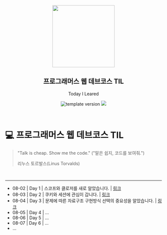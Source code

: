 <br/>
<p align="middle" >
  <img width="200px;" src="./src/images/prgms-logo.png"/>
</p>
<h2 align="middle">프로그래머스 웹 데브코스 TIL</h2>
<p align="middle">Today I Leared</p>
<p align="middle">
  <img src="https://img.shields.io/badge/version-1.0.0-blue?style=flat-square" alt="template version"/>
  <img src="https://img.shields.io/badge/language-md-md.svg?style=flat-square"/>
</p>

<p align="middle">
  <!-- <a href="#">☕ 블로그 링크</a> -->  
</p>

<br/>

# 💻 프로그래머스 웹 데브코스 TIL

> "Talk is cheap. Show me the code."
> ("말은 쉽지, 코드를 보여줘.")
>
> 리누스 토르발스(Linus Torvalds)

<br/>

---

- 08-02 | Day 1 | 스코프와 클로저를 새로 알았습니다. | [링크](https://velog.io/@alang/TIL-Day-1)
- 08-03 | Day 2 | 쿠키와 세션에 관심이 갑니다. | [링크](https://velog.io/@alang/TIL-Day-2)
- 08-04 | Day 3 | 문제에 따른 자료구조 구현방식 선택의 중요성을 알았습니다. | [링크](https://velog.io/@alang/TIL-Day-3)
- 08-05 | Day 4 | ...
- 08-06 | Day 5 | ...
- 08-07 | Day 6 | ...
- ...

